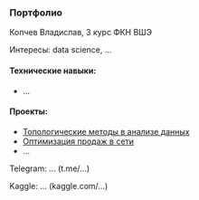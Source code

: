 ### Портфолио

Копчев Владислав, 3 курс ФКН ВШЭ

Интересы: data science, ...

#### Технические навыки:

- ...

#### Проекты:

- [Топологические методы в анализе данных](https://github.com/aefrt/project-topology)
- [Оптимизация продаж в сети](https://github.com/aefrt/database-theory)
- ...

Telegram: ... (t.me/...)

Kaggle: ... (kaggle.com/...)
